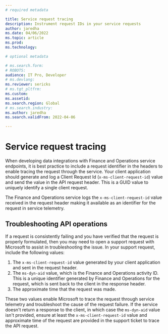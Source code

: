 ```yaml
---
# required metadata

title: Service request tracing
description: Instrument request IDs in your service requests
author: jaredha
ms.date: 04/06/2022
ms.topic: article
ms.prod: 
ms.technology: 

# optional metadata

# ms.search.form: 
# ROBOTS: 
audience: IT Pro, Developer
# ms.devlang: 
ms.reviewer: sericks
# ms.tgt_pltfrm: 
ms.custom: 
ms.assetid: 
ms.search.region: Global
# ms.search.industry: 
ms.author: jaredha
ms.search.validFrom: 2022-04-06

---
```

# Service request tracing

When developing data integrations with Finance and Operations service endpoints, it is best practice to include a request identifier in the headers to enable tracing the request through the service. Your client application should generate and log a Client Request Id (```x-ms-client-request-id```) value and send the value in the API request header. This is a GUID value to uniquely identify a single client request.

The Finance and Operations service logs the ```x-ms-client-request-id``` value received in the request header making it available as an identifier for the request in service telemetry.

## Troubleshooting API operations

If a request is consistently failing and you have verified that the request is properly formulated, then you may need to open a support request with Microsoft to assist in troubleshooting the issue. In your support request, include the following values:

1. The ```x-ms-client-request-id``` value generated by your client application and sent in the request header.
2. The ```ms-dyn-aid``` value, which is the Finance and Operations activity ID. This is a unique identifier generated by Finance and Operations for the request, which is sent back to the client in the response header.
3. The approximate time that the request was made.

These two values enable Microsoft to trace the request through service telemetry and troubleshoot the cause of the request failure. If the service doesn't return a response to the client, in which case the ```ms-dyn-aid``` value isn't provided, ensure at least the ```x-ms-client-request-id``` value and approximate time of the request are provided in the support ticket to trace the API request.
